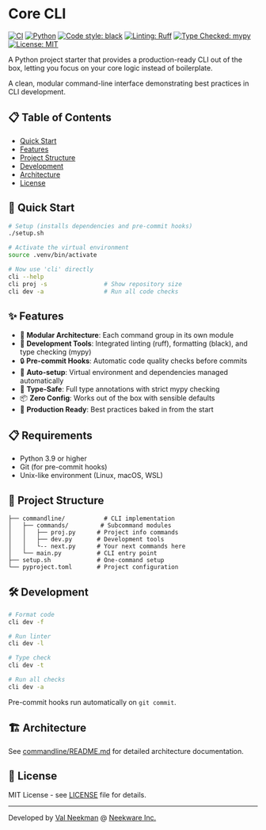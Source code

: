 # Core CLI

[![CI](https://github.com/neekware/CoreCLI/actions/workflows/test.yml/badge.svg)](https://github.com/neekware/CoreCLI/actions/workflows/test.yml)
[![Python](https://img.shields.io/badge/python-3.9%2B-blue.svg)](https://www.python.org/downloads/)
[![Code style: black](https://img.shields.io/badge/code%20style-black-000000.svg)](https://github.com/psf/black)
[![Linting: Ruff](https://img.shields.io/endpoint?url=https://raw.githubusercontent.com/charliermarsh/ruff/main/assets/badge/v2.json)](https://github.com/astral-sh/ruff)
[![Type Checked: mypy](https://img.shields.io/badge/type%20checked-mypy-blue)](https://github.com/python/mypy)
[![License: MIT](https://img.shields.io/badge/License-MIT-yellow.svg)](https://opensource.org/licenses/MIT)

A Python project starter that provides a production-ready CLI out of the box, letting you focus on your core logic instead of boilerplate.

A clean, modular command-line interface demonstrating best practices in CLI development.

## 📋 Table of Contents

- [Quick Start](#-quick-start)
- [Features](#-features)
- [Project Structure](#-project-structure)
- [Development](#-development)
- [Architecture](#-architecture)
- [License](#-license)

## 🚀 Quick Start

```bash
# Setup (installs dependencies and pre-commit hooks)
./setup.sh

# Activate the virtual environment
source .venv/bin/activate

# Now use 'cli' directly
cli --help
cli proj -s                # Show repository size
cli dev -a                 # Run all code checks
```

## ✨ Features

- 🧩 **Modular Architecture**: Each command group in its own module
- 🔧 **Development Tools**: Integrated linting (ruff), formatting (black), and type checking (mypy)
- 🔒 **Pre-commit Hooks**: Automatic code quality checks before commits
- 🎯 **Auto-setup**: Virtual environment and dependencies managed automatically
- 🐍 **Type-Safe**: Full type annotations with strict mypy checking
- 📦 **Zero Config**: Works out of the box with sensible defaults
- 🚀 **Production Ready**: Best practices baked in from the start

## 📋 Requirements

- Python 3.9 or higher
- Git (for pre-commit hooks)
- Unix-like environment (Linux, macOS, WSL)

## 📁 Project Structure

```
├── commandline/           # CLI implementation
│   ├── commands/         # Subcommand modules
│   │   ├── proj.py      # Project info commands
│   │   ├── dev.py       # Development tools
│   │   └-- next.py      # Your next commands here
│   └── main.py          # CLI entry point
├── setup.sh             # One-command setup
└── pyproject.toml       # Project configuration
```

## 🛠️ Development

```bash
# Format code
cli dev -f

# Run linter
cli dev -l

# Type check
cli dev -t

# Run all checks
cli dev -a
```

Pre-commit hooks run automatically on `git commit`.

## 🏗️ Architecture

See [commandline/README.md](commandline/README.md) for detailed architecture documentation.

## 📄 License

MIT License - see [LICENSE](LICENSE) file for details.

---

Developed by [Val Neekman](https://github.com/un33k) @ [Neekware Inc.](https://neekware.com)
